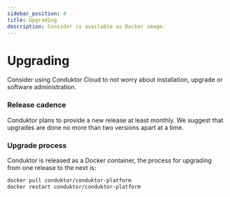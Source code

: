 ```yaml
---
sidebar_position: 4
title: Upgrading
description: Consider is available as Docker image.
---
```


# Upgrading


Consider using Conduktor Cloud to not worry about installation, upgrade or software administration.

### Release cadence

Conduktor plans to provide a new release at least monthly. We suggest that upgrades are done no more than two versions apart at a time.

### Upgrade process

Conduktor is released as a Docker container, the process for upgrading from one release to the next is:

```sh
docker pull conduktor/conduktor-platform
docker restart conduktor/conduktor-platform
```
